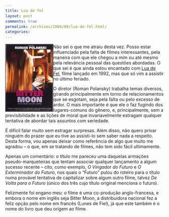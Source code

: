 ```yaml
---
title: Lua de fel
layout: post
comments: true
permalink: /archives/2004/09/lua-de-fel.html/
categories:
---
```

<img src="/img/blig/luadefel.jpg" border=1 alt="cartaz do filme Lua de Fel, versão alemã" align="left">Não sei o que me atraiu desta vez. Posso estar influenciado pela falta de filmes interessantes, pela maneira com que ele chegou a mim ou até mesmo pela relevância pessoal das questões abordadas. O que sei é que ainda estou encantado com <a href="http://www.europanet.com.br/euro2003/index.php?cat\_id=32&#038;pag\_id=11375" >Lua de Fel</a>, filme lançado em 1992, mas que só vim a assistir no último feriado.

O diretor (Roman Polansky) trabalha temas diversos, girando principalmente em torno de relacionamentos que se esgotam, seja pela falta ou pelo excesso de ardor. O mais importante é que ele o faz fugindo dos lugares-comuns do gênero, e, principalmente, sem a previsibilidade e as lições de moral que invariavelmente estragam qualquer tentativa de abordar tais assuntos com seriedade.

É difícil falar muito sem estragar surpresas. Além disso, não quero privar ninguém do prazer que eu tive ao assisti-lo sem saber nada a respeito. Desta forma, vou apenas deixar como referência de algo que muito me agradou &#8211; o que, em se tratando de filmes, não tem sido fácil ultimamente.

Apenas um comentário: o título me pareceu uma daquelas armações pseudo-marqueteiras que tentam associar qualquer lançamento a algum sucesso recente &#8211; cito, como exemplo, *O Vingador do Futuro* e *O Exterminador do Futuro*, nos quais o &#8220;Futuro&#8221; pulou do roteiro para o título numa provável tentativa de capitalizar sobre algum outro filme, talvez *De Volta para o Futuro* (único dos três cujo título original menciona o futuro).

Felizmente foi engano meu: o filme é uma co-produção anglo-francesa, e embora o nome em inglês seja Bitter Moon, a distribuidora nacional fez a feliz opção pelo nome em francês (Lunes de Fiel), já que este também é o nome do livro que deu origem ao filme.
